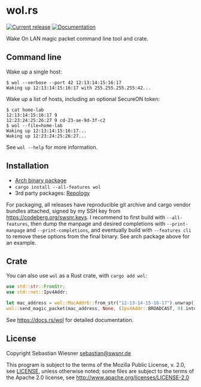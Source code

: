 # wol.rs

[![Current release](https://img.shields.io/crates/v/wol.svg)][crates]
[![Documentation](https://docs.rs/wol/badge.svg)][docs]

Wake On LAN magic packet command line tool and crate.

[crates]: https://crates.io/crates/wol
[docs]: https://docs.rs/wol

## Command line

Wake up a single host:

```console
$ wol --verbose --port 42 12:13:14:15:16:17
Waking up 12:13:14:15:16:17 with 255.255.255.255:42...
```

Wake up a list of hosts, including an optional SecureON token:

```
$ cat home-lab
12:13:14:15:16:17 9
12:23:24:25:26:27 9 cd-23-ae-9d-3f-c2
$ wol --file=home-lab
Waking up 12:13:14:15:16:17...
Waking up 12:23:24:25:26:27...
```

See `wol --help` for more information.

## Installation

- [Arch binary package](https://build.opensuse.org/package/show/home:swsnr/wol-rs)
- `cargo install --all-features wol`
- 3rd party packages: [Repology](https://repology.org/project/wol-rs/versions)

For packaging, all releases have reproducible git archive and cargo vendor
bundles attached, signed by my SSH key from <https://codeberg.org/swsnr.keys>.
I recommend to first build with `--all-features`, then dump the manpage and
desired completions with `--print-manpage` and `--print-completions`, and
eventually build with `--features cli` to remove these options from the final
binary. See arch package above for an example.

## Crate

You can also use `wol` as a Rust crate, with `cargo add wol`:

```rust
use std::str::FromStr;
use std::net::Ipv4Addr;

let mac_address = wol::MacAddr6::from_str("12-13-14-15-16-17").unwrap();
wol::send_magic_packet(mac_address, None, (Ipv4Addr::BROADCAST, 9).into()).unwrap();
```

See <https://docs.rs/wol> for detailed documentation.

## License

Copyright Sebastian Wiesner <sebastian@swsnr.de>

This program is subject to the terms of the Mozilla Public
License, v. 2.0, see [LICENSE](LICENSE), unless otherwise noted;
some files are subject to the terms of the Apache 2.0 license,
see <http://www.apache.org/licenses/LICENSE-2.0>
